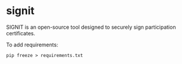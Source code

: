 # signit
SIGNIT is an open-source tool designed to securely sign participation certificates.


To add requirements:
````
pip freeze > requirements.txt
````